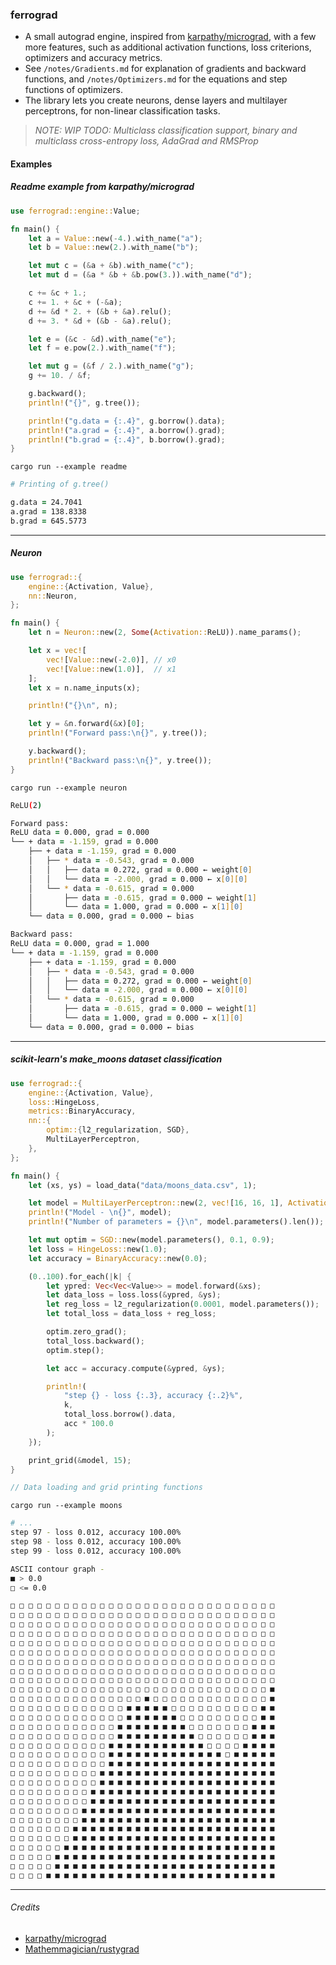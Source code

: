 ### ferrograd

- A small autograd engine, inspired from [karpathy/micrograd](https://github.com/karpathy/micrograd), with a few more features, such as additional activation functions, loss criterions, optimizers and accuracy metrics.
- See `/notes/Gradients.md` for explanation of gradients and backward functions, and `/notes/Optimizers.md` for the equations and step functions of optimizers.
- The library lets you create neurons, dense layers and multilayer perceptrons, for non-linear classification tasks.

> _NOTE: WIP_
> _TODO: Multiclass classification support, binary and multiclass cross-entropy loss, AdaGrad and RMSProp_

#### Examples

##### Readme example from karpathy/micrograd

```rust
use ferrograd::engine::Value;

fn main() {
    let a = Value::new(-4.).with_name("a");
    let b = Value::new(2.).with_name("b");

    let mut c = (&a + &b).with_name("c");
    let mut d = (&a * &b + &b.pow(3.)).with_name("d");

    c += &c + 1.;
    c += 1. + &c + (-&a);
    d += &d * 2. + (&b + &a).relu();
    d += 3. * &d + (&b - &a).relu();

    let e = (&c - &d).with_name("e");
    let f = e.pow(2.).with_name("f");

    let mut g = (&f / 2.).with_name("g");
    g += 10. / &f;

    g.backward();
    println!("{}", g.tree());

    println!("g.data = {:.4}", g.borrow().data);
    println!("a.grad = {:.4}", a.borrow().grad);
    println!("b.grad = {:.4}", b.borrow().grad);
}
```

```console
cargo run --example readme
```

```zsh
# Printing of g.tree()

g.data = 24.7041
a.grad = 138.8338
b.grad = 645.5773
```

---

##### Neuron

```rust
use ferrograd::{
    engine::{Activation, Value},
    nn::Neuron,
};

fn main() {
    let n = Neuron::new(2, Some(Activation::ReLU)).name_params();

    let x = vec![
        vec![Value::new(-2.0)], // x0
        vec![Value::new(1.0)],  // x1
    ];
    let x = n.name_inputs(x);

    println!("{}\n", n);

    let y = &n.forward(&x)[0];
    println!("Forward pass:\n{}", y.tree());

    y.backward();
    println!("Backward pass:\n{}", y.tree());
}
```

```console
cargo run --example neuron
```

```zsh
ReLU(2)

Forward pass:
ReLU data = 0.000, grad = 0.000
└── + data = -1.159, grad = 0.000
    ├── + data = -1.159, grad = 0.000
    │   ├── * data = -0.543, grad = 0.000
    │   │   ├── data = 0.272, grad = 0.000 ← weight[0]
    │   │   └── data = -2.000, grad = 0.000 ← x[0][0]
    │   └── * data = -0.615, grad = 0.000
    │       ├── data = -0.615, grad = 0.000 ← weight[1]
    │       └── data = 1.000, grad = 0.000 ← x[1][0]
    └── data = 0.000, grad = 0.000 ← bias

Backward pass:
ReLU data = 0.000, grad = 1.000
└── + data = -1.159, grad = 0.000
    ├── + data = -1.159, grad = 0.000
    │   ├── * data = -0.543, grad = 0.000
    │   │   ├── data = 0.272, grad = 0.000 ← weight[0]
    │   │   └── data = -2.000, grad = 0.000 ← x[0][0]
    │   └── * data = -0.615, grad = 0.000
    │       ├── data = -0.615, grad = 0.000 ← weight[1]
    │       └── data = 1.000, grad = 0.000 ← x[1][0]
    └── data = 0.000, grad = 0.000 ← bias
```

---

##### scikit-learn's make_moons dataset classification

```rust
use ferrograd::{
    engine::{Activation, Value},
    loss::HingeLoss,
    metrics::BinaryAccuracy,
    nn::{
        optim::{l2_regularization, SGD},
        MultiLayerPerceptron,
    },
};

fn main() {
    let (xs, ys) = load_data("data/moons_data.csv", 1);

    let model = MultiLayerPerceptron::new(2, vec![16, 16, 1], Activation::ReLU);
    println!("Model - \n{}", model);
    println!("Number of parameters = {}\n", model.parameters().len());

    let mut optim = SGD::new(model.parameters(), 0.1, 0.9);
    let loss = HingeLoss::new(1.0);
    let accuracy = BinaryAccuracy::new(0.0);

    (0..100).for_each(|k| {
        let ypred: Vec<Vec<Value>> = model.forward(&xs);
        let data_loss = loss.loss(&ypred, &ys);
        let reg_loss = l2_regularization(0.0001, model.parameters());
        let total_loss = data_loss + reg_loss;

        optim.zero_grad();
        total_loss.backward();
        optim.step();

        let acc = accuracy.compute(&ypred, &ys);

        println!(
            "step {} - loss {:.3}, accuracy {:.2}%",
            k,
            total_loss.borrow().data,
            acc * 100.0
        );
    });

    print_grid(&model, 15);
}

// Data loading and grid printing functions
```

```console
cargo run --example moons
```

```zsh
# ...
step 97 - loss 0.012, accuracy 100.00%
step 98 - loss 0.012, accuracy 100.00%
step 99 - loss 0.012, accuracy 100.00%

ASCII contour graph -
■ > 0.0
□ <= 0.0

□ □ □ □ □ □ □ □ □ □ □ □ □ □ □ □ □ □ □ □ □ □ □ □ □ □ □ □ □ □
□ □ □ □ □ □ □ □ □ □ □ □ □ □ □ □ □ □ □ □ □ □ □ □ □ □ □ □ □ □
□ □ □ □ □ □ □ □ □ □ □ □ □ □ □ □ □ □ □ □ □ □ □ □ □ □ □ □ □ □
□ □ □ □ □ □ □ □ □ □ □ □ □ □ □ □ □ □ □ □ □ □ □ □ □ □ □ □ □ □
□ □ □ □ □ □ □ □ □ □ □ □ □ □ □ □ □ □ □ □ □ □ □ □ □ □ □ □ □ □
□ □ □ □ □ □ □ □ □ □ □ □ □ □ □ □ □ □ □ □ □ □ □ □ □ □ □ □ □ □
□ □ □ □ □ □ □ □ □ □ □ □ □ □ □ □ □ □ □ □ □ □ □ □ □ □ □ □ □ □
□ □ □ □ □ □ □ □ □ □ □ □ □ □ □ □ □ □ □ □ □ □ □ □ □ □ □ □ □ □
□ □ □ □ □ □ □ □ □ □ □ □ □ □ □ □ □ □ □ □ □ □ □ □ □ □ □ □ □ □
□ □ □ □ □ □ □ □ □ □ □ □ □ □ □ □ □ □ □ □ □ □ □ □ □ □ □ □ □ ■
□ □ □ □ □ □ □ □ □ □ □ □ □ □ □ ■ □ □ □ □ □ □ □ □ □ □ □ □ □ ■
□ □ □ □ □ □ □ □ □ □ □ □ □ ■ ■ ■ ■ ■ □ □ □ □ □ □ □ □ □ □ ■ ■
□ □ □ □ □ □ □ □ □ □ □ □ □ ■ ■ ■ ■ ■ ■ □ □ □ □ □ □ □ □ □ ■ ■
□ □ □ □ □ □ □ □ □ □ □ □ ■ ■ ■ ■ ■ ■ ■ ■ □ □ □ □ □ □ □ ■ ■ ■
□ □ □ □ □ □ □ □ □ □ □ □ ■ ■ ■ ■ ■ ■ ■ ■ ■ □ □ □ □ □ □ ■ ■ ■
□ □ □ □ □ □ □ □ □ □ □ ■ ■ ■ ■ ■ ■ ■ ■ ■ ■ ■ □ □ □ □ ■ ■ ■ ■
□ □ □ □ □ □ □ □ □ □ □ ■ ■ ■ ■ ■ ■ ■ ■ ■ ■ ■ ■ ■ □ ■ ■ ■ ■ ■
□ □ □ □ □ □ □ □ □ □ □ ■ ■ ■ ■ ■ ■ ■ ■ ■ ■ ■ ■ ■ ■ ■ ■ ■ ■ ■
□ □ □ □ □ □ □ □ □ □ ■ ■ ■ ■ ■ ■ ■ ■ ■ ■ ■ ■ ■ ■ ■ ■ ■ ■ ■ ■
□ □ □ □ □ □ □ □ □ □ ■ ■ ■ ■ ■ ■ ■ ■ ■ ■ ■ ■ ■ ■ ■ ■ ■ ■ ■ ■
□ □ □ □ □ □ □ □ □ ■ ■ ■ ■ ■ ■ ■ ■ ■ ■ ■ ■ ■ ■ ■ ■ ■ ■ ■ ■ ■
□ □ □ □ □ □ □ □ □ ■ ■ ■ ■ ■ ■ ■ ■ ■ ■ ■ ■ ■ ■ ■ ■ ■ ■ ■ ■ ■
□ □ □ □ □ □ □ □ ■ ■ ■ ■ ■ ■ ■ ■ ■ ■ ■ ■ ■ ■ ■ ■ ■ ■ ■ ■ ■ ■
□ □ □ □ □ □ □ □ ■ ■ ■ ■ ■ ■ ■ ■ ■ ■ ■ ■ ■ ■ ■ ■ ■ ■ ■ ■ ■ ■
□ □ □ □ □ □ □ ■ ■ ■ ■ ■ ■ ■ ■ ■ ■ ■ ■ ■ ■ ■ ■ ■ ■ ■ ■ ■ ■ ■
□ □ □ □ □ □ □ ■ ■ ■ ■ ■ ■ ■ ■ ■ ■ ■ ■ ■ ■ ■ ■ ■ ■ ■ ■ ■ ■ ■
□ □ □ □ □ □ ■ ■ ■ ■ ■ ■ ■ ■ ■ ■ ■ ■ ■ ■ ■ ■ ■ ■ ■ ■ ■ ■ ■ ■
□ □ □ □ □ ■ ■ ■ ■ ■ ■ ■ ■ ■ ■ ■ ■ ■ ■ ■ ■ ■ ■ ■ ■ ■ ■ ■ ■ ■
□ □ □ □ □ ■ ■ ■ ■ ■ ■ ■ ■ ■ ■ ■ ■ ■ ■ ■ ■ ■ ■ ■ ■ ■ ■ ■ ■ ■
□ □ □ □ ■ ■ ■ ■ ■ ■ ■ ■ ■ ■ ■ ■ ■ ■ ■ ■ ■ ■ ■ ■ ■ ■ ■ ■ ■ ■
```

---

###### Credits

- [karpathy/micrograd](https://github.com/karpathy/micrograd)
- [Mathemmagician/rustygrad](https://github.com/Mathemmagician/rustygrad)

